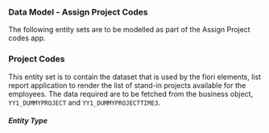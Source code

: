 ### Data Model - Assign Project Codes

The following entity sets are to be modelled as part of the Assign Project codes app. 

### Project Codes
   This entity set is to contain the dataset that is used by the fiori elements, list report application to render the list of stand-in projects available for the employees. 
   The data required are to be fetched from the business object, `YY1_DUMMYPROJECT` and `YY1_DUMMYPROJECTTIME3`. 

##### Entity Type 

